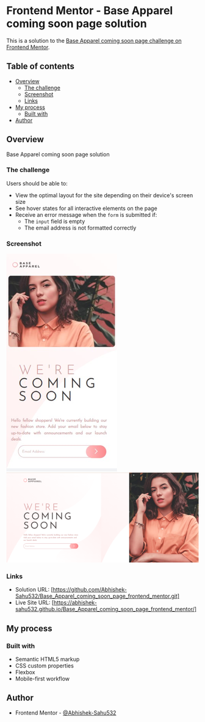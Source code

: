 # Frontend Mentor - Base Apparel coming soon page solution

This is a solution to the [Base Apparel coming soon page challenge on Frontend Mentor](https://www.frontendmentor.io/challenges/base-apparel-coming-soon-page-5d46b47f8db8a7063f9331a0).

## Table of contents

- [Overview](#overview)
  - [The challenge](#the-challenge)
  - [Screenshot](#screenshot)
  - [Links](#links)
- [My process](#my-process)
  - [Built with](#built-with)
- [Author](#author)


## Overview

Base Apparel coming soon page solution

### The challenge

Users should be able to:

- View the optimal layout for the site depending on their device's screen size
- See hover states for all interactive elements on the page
- Receive an error message when the `form` is submitted if:
  - The `input` field is empty
  - The email address is not formatted correctly

### Screenshot

![Mobile Solution](/solutions/mobile%20solution.jpg)
![Desktop Solution](/solutions/desktop%20design.png)



### Links

- Solution URL: [https://github.com/Abhishek-Sahu532/Base_Apparel_coming_soon_page_frontend_mentor.git]
- Live Site URL: [https://abhishek-sahu532.github.io/Base_Apparel_coming_soon_page_frontend_mentor/]

## My process

### Built with

- Semantic HTML5 markup
- CSS custom properties
- Flexbox
- Mobile-first workflow


## Author

- Frontend Mentor - [@Abhishek-Sahu532](https://www.frontendmentor.io/profile/Abhishek-Sahu532)